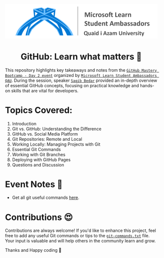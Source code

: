 <div align="center">
    <img src="./assets/mlsa.png" />
</div>

<div align="center"> <h1>GitHub: Learn what matters 🚀</h1>
</div>

This repository highlights key takeaways and notes from the [`GitHub Mastery Bootcamp - Day 2 event`](https://www.linkedin.com/feed/update/urn:li:activity:7242446138459475968/) organized by [`Microsoft Learn Student Ambassadors QAU`](https://www.linkedin.com/company/microsoft-learn-student-ambassadors-qau). During the session, speaker [`Saqib Bedar`](https://github.com/saqibbedar) provided an in-depth overview of essential GitHub concepts, focusing on practical knowledge and hands-on skills that are vital for developers.

# Topics Covered:

1. Introduction 
2. Git vs. GitHub: Understanding the Difference
3. GitHub vs. Social Media Platform
4. Git Repositories: Remote and Local
5. Working Locally: Managing Projects with Git
6. Essential Git Commands
7. Working with Git Branches
8. Deploying with GitHub Pages
9. Questions and Discussion

# Event Notes 📝

- Get all git useful commands [here](./git-commands.txt).

# Contributions 😍

Contributions are always welcome! If you'd like to enhance this project, feel free to add any useful Git commands or tips to the [`git-commands.txt`](./git-commands.txt) file. Your input is valuable and will help others in the community learn and grow.

Thanks and Happy coding 🚀